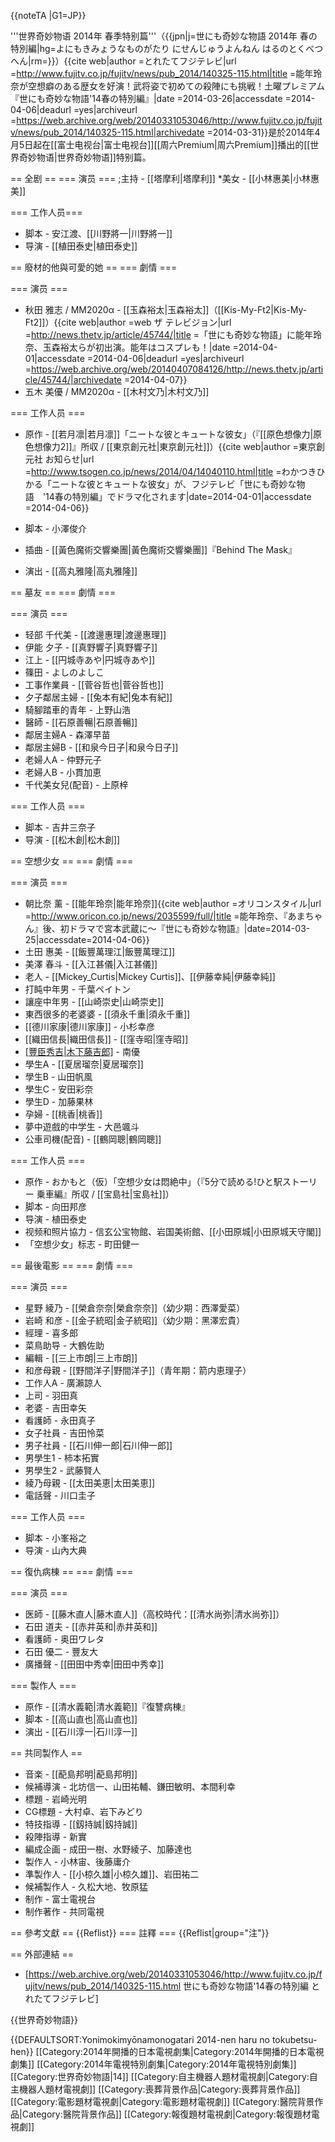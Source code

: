 {{noteTA
|G1=JP}}

'''世界奇妙物语 2014年 春季特别篇'''（{{jpn|j=世にも奇妙な物語 2014年 春の特別編|hg=よにもきみょうなものがたり にせんじゅうよんねん はるのとくべつへん|rm=}}）<ref>{{cite web|author =とれたてフジテレビ|url =http://www.fujitv.co.jp/fujitv/news/pub_2014/140325-115.html|title =能年玲奈が空想癖のある歴女を好演！武将姿で初めての殺陣にも挑戦！土曜プレミアム『世にも奇妙な物語'14春の特別編』|date =2014-03-26|accessdate =2014-04-06|deadurl =yes|archiveurl =https://web.archive.org/web/20140331053046/http://www.fujitv.co.jp/fujitv/news/pub_2014/140325-115.html|archivedate =2014-03-31}}</ref>是於2014年4月5日起在[[富士电视台|富士电视台]][[周六Premium|周六Premium]]播出的[[世界奇妙物语|世界奇妙物语]]特别篇。

== 全剧 ==
=== 演员 ===
;主持 - [[塔摩利|塔摩利]]
*美女 - [[小林惠美|小林惠美]]

=== 工作人员=== 
* 脚本 - 安江渡、[[川野將一|川野將一]]
* 导演 - [[植田泰史|植田泰史]]

== 廢材的他與可愛的她 ==
=== 劇情 ===

=== 演员 ===
* 秋田 雅志 / MM2020α - [[玉森裕太|玉森裕太]]（[[Kis-My-Ft2|Kis-My-Ft2]]）<ref>{{cite web|author =web ザ テレビジョン|url =http://news.thetv.jp/article/45744/|title =「世にも奇妙な物語」に能年玲奈、玉森裕太らが初出演。能年はコスプレも！|date =2014-04-01|accessdate =2014-04-06|deadurl =yes|archiveurl =https://web.archive.org/web/20140407084126/http://news.thetv.jp/article/45744/|archivedate =2014-04-07}}</ref>
* 五木 美優 / MM2020α - [[木村文乃|木村文乃]]

=== 工作人员 ===
* 原作 - [[若月凛|若月凛]]「ニートな彼とキュートな彼女」（『[[原色想像力|原色想像力2]]』所収 / [[東京創元社|東京創元社]]）<ref>{{cite web|author =東京創元社 お知らせ|url =http://www.tsogen.co.jp/news/2014/04/14040110.html|title =わかつきひかる「ニートな彼とキュートな彼女」が、フジテレビ「世にも奇妙な物語　'14春の特別編」でドラマ化されます|date=2014-04-01|accessdate =2014-04-06}}</ref>
* 脚本 - 小澤俊介

* 插曲 - [[黃色魔術交響樂團|黃色魔術交響樂團]]『Behind The Mask』
* 演出 - [[高丸雅隆|高丸雅隆]]

== 墓友 ==
=== 劇情 ===

=== 演员 ===
* 轻部 千代美 - [[渡邊惠理|渡邊惠理]]
* 伊能 夕子 - [[真野響子|真野響子]]
* 江上 - [[円城寺あや|円城寺あや]]
* 篠田 - よしのよしこ
* 工事作業員 - [[菅谷哲也|菅谷哲也]]
* 夕子鄰居主婦 - [[兔本有紀|兔本有紀]]
* 騎腳踏車的青年 - 上野山浩
* 醫師 - [[石原善暢|石原善暢]]
* 鄰居主婦A - 森澤早苗
* 鄰居主婦B - [[和泉今日子|和泉今日子]]
* 老婦人A - 仲野元子
* 老婦人B - 小貫加恵
* 千代美女兒(配音) - 上原梓

=== 工作人员 ===
* 脚本 - 吉井三奈子
* 导演 - [[松木創|松木創]]

== 空想少女 ==
=== 劇情 ===

=== 演员 ===
* 朝比奈 薰 - [[能年玲奈|能年玲奈]]<ref>{{cite web|author =オリコンスタイル|url =http://www.oricon.co.jp/news/2035599/full/|title =能年玲奈、『あまちゃん』後、初ドラマで宮本武蔵に～『世にも奇妙な物語』|date=2014-03-25|accessdate=2014-04-06}}</ref>
* 土田 惠美 - [[飯豐萬理江|飯豐萬理江]]
* 美澤 春斗 - [[入江甚儀|入江甚儀]]
* 老人 - [[Mickey_Curtis|Mickey Curtis]]、[[伊藤幸純|伊藤幸純]]
* 打盹中年男 - 千葉ペイトン
* 讓座中年男 - [[山崎崇史|山崎崇史]]
* 東西很多的老婆婆 - [[須永千重|須永千重]]
* [[德川家康|德川家康]] - 小杉幸彦
* [[織田信長|織田信長]] - [[窪寺昭|窪寺昭]]
* [[豐臣秀吉|木下藤吉郎]](豐臣秀吉) - 南優
* 學生A - [[夏居瑠奈|夏居瑠奈]]
* 學生B - 山田帆風
* 學生C - 安田彩奈
* 學生D - 加藤果林
* 孕婦 - [[桃香|桃香]]
* 夢中遊戲的中学生 - 大邑颯斗
* 公車司機(配音) - [[鶴岡聰|鶴岡聰]]

=== 工作人员 ===
* 原作 - おかもと（仮）「空想少女は悶絶中」（『5分で読める!ひと駅ストーリー 乗車編』所収 / [[宝島社|宝島社]]）
* 脚本 - 向田邦彦
* 导演 - 植田泰史
* 视频和照片協力 - 信玄公宝物館、岩国美術館、[[小田原城|小田原城天守閣]]
* 「空想少女」标志 - 町田健一

== 最後電影 ==
=== 劇情 ===

=== 演员 ===
* 星野 綾乃 - [[榮倉奈奈|榮倉奈奈]]（幼少期：西澤愛菜）
* 岩崎 和彦 - [[金子統昭|金子統昭]]（幼少期：黑澤宏貴）
* 經理 - 喜多郎
* 菜鳥助导 - 大鶴佐助
* 編輯 - [[三上市朗|三上市朗]]
* 和彦母親 - [[野間洋子|野間洋子]]（青年期：箭内恵理子）
* 工作人A - 廣瀨諒人
* 上司 - 羽田真
* 老婆 - 吉田幸矢
* 看護師 - 永田真子
* 女子社員 - 吉田怜菜
* 男子社員 - [[石川伸一郎|石川伸一郎]]
* 男學生1 - 柿本拓實
* 男學生2 - 武藤賢人
* 綾乃母親 - [[太田美恵|太田美恵]]
* 電話聲 - 川口圭子

=== 工作人员 ===
* 脚本 - 小峯裕之
* 导演 - 山內大典

== 復仇病棟 ==
=== 劇情 ===

=== 演员 ===
* 医師 - [[藤木直人|藤木直人]]（高校時代：[[清水尚弥|清水尚弥]]）
* 石田 道夫 - [[赤井英和|赤井英和]]
* 看護師 - 奥田ワレタ
* 石田 優二 - 豐友大
* 廣播聲 - [[田田中秀幸|田田中秀幸]]

=== 製作人 ===
* 原作 - [[清水義範|清水義範]]『復讐病棟』
* 脚本 - [[高山直也|高山直也]]
* 演出 - [[石川淳一|石川淳一]]

== 共同製作人 ==
* 音楽 - [[蓜島邦明|蓜島邦明]]
* 候補導演 - 北坊信一、山田祐輔、鎌田敏明、本間利幸
* 標題 - 岩崎光明
* CG標題 - 大村卓、岩下みどり
* 特技指導 - [[釼持誠|釼持誠]]
* 殺陣指導 - 新實
* 編成企画 - 成田一樹、水野綾子、加藤達也
* 製作人 - 小林宙、後藤庸介
* 準製作人 - [[小椋久雄|小椋久雄]]、岩田祐二
* 候補製作人 - 久松大地、牧原猛
* 制作 - 富士電視台
* 制作著作 - 共同電視

== 參考文獻 ==
{{Reflist}}
=== 註釋 ===
{{Reflist|group="注"}}

== 外部連結 ==
* [https://web.archive.org/web/20140331053046/http://www.fujitv.co.jp/fujitv/news/pub_2014/140325-115.html 世にも奇妙な物語'14春の特別編 とれたてフジテレビ]

{{世界奇妙物語}}

{{DEFAULTSORT:Yonimokimyōnamonogatari 2014-nen haru no tokubetsu-hen}}
[[Category:2014年開播的日本電視劇集|Category:2014年開播的日本電視劇集]]
[[Category:2014年電視特別劇集|Category:2014年電視特別劇集]]
[[Category:世界奇妙物語|14]]
[[Category:自主機器人題材電視劇|Category:自主機器人題材電視劇]]
[[Category:喪葬背景作品|Category:喪葬背景作品]]
[[Category:電影題材電視劇|Category:電影題材電視劇]]
[[Category:醫院背景作品|Category:醫院背景作品]]
[[Category:報復題材電視劇|Category:報復題材電視劇]]